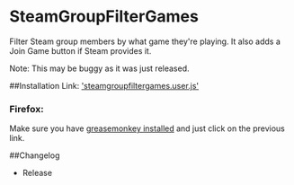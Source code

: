 SteamGroupFilterGames
=======

Filter Steam group members by what game they're playing.
It also adds a Join Game button if Steam provides it.

Note: This may be buggy as it was just released.

##Installation
Link: ['steamgroupfiltergames.user.js'](https://raw.githubusercontent.com/Davidj361/SteamGroupFilterGames/master/steamgroupfiltergames.user.js)

### Firefox:

Make sure you have [greasemonkey installed](https://addons.mozilla.org/en-Us/firefox/addon/greasemonkey/) and just click on the previous link.

##Changelog
- Release
